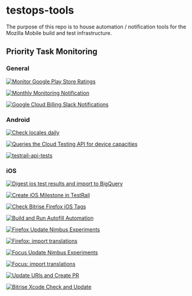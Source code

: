 # testops-tools

The purpose of this repo is to house automation / notification tools for the Mozilla Mobile build and test infrastructure.

## Priority Task Monitoring

### General
[![Monitor Google Play Store Ratings](https://github.com/mozilla-mobile/testops-tools/actions/workflows/monitor-ratings.yml/badge.svg)](https://github.com/mozilla-mobile/testops-tools/actions/workflows/monitor-ratings.yml)

[![Monthly Monitoring Notification](https://github.com/mozilla-mobile/testops-tools/actions/workflows/testops-bot-notify.yml/badge.svg)](https://github.com/mozilla-mobile/testops-tools/actions/workflows/testops-bot-notify.yml)

[![Google Cloud Billing Slack Notifications](https://github.com/mozilla-mobile/testops-tools/actions/workflows/gcp-billing-slack.yml/badge.svg)](https://github.com/mozilla-mobile/testops-tools/actions/workflows/gcp-billing-slack.yml)


### Android

[![Check locales daily](https://github.com/mozilla-mobile/mobile-ci-tools/actions/workflows/android-l10n-integrity.yml/badge.svg)](https://github.com/mozilla-mobile/mobile-ci-tools/actions/workflows/android-l10n-integrity.yml)

[![Queries the Cloud Testing API for device capacities](https://github.com/mozilla-mobile/testops-tools/actions/workflows/ftl-device-capacities.yml/badge.svg)](https://github.com/mozilla-mobile/testops-tools/actions/workflows/ftl-device-capacities.yml)

[![testrail-api-tests](https://github.com/mozilla-mobile/mobile-ci-tools/actions/workflows/testrail-api-tests.yml/badge.svg)](https://github.com/mozilla-mobile/mobile-ci-tools/actions/workflows/testrail-api-tests.yml)

### iOS

[![Digest ios test results and import to BigQuery](https://github.com/mozilla-mobile/testops-tools/actions/workflows/ios-insights-slack-notification.yml/badge.svg)](https://github.com/mozilla-mobile/testops-tools/actions/workflows/ios-insights-slack-notification.yml)

[![Create iOS Milestone in TestRail](https://github.com/mozilla-mobile/testops-tools/actions/workflows/create-milestone.yml/badge.svg)](https://github.com/mozilla-mobile/testops-tools/actions/workflows/create-milestone.yml)

[![Check Bitrise Firefox iOS Tags](https://github.com/mozilla-mobile/testops-tools/actions/workflows/check-bitrise-ios-release-tags.yml/badge.svg)](https://github.com/mozilla-mobile/testops-tools/actions/workflows/check-bitrise-ios-release-tags.yml)

[![Build and Run Autofill Automation](https://github.com/mozilla-mobile/firefox-ios/actions/workflows/firefox-ios-autofill-playwrite-tests.yml/badge.svg)](https://github.com/mozilla-mobile/firefox-ios/actions/workflows/firefox-ios-autofill-playwrite-tests.yml)

[![Firefox Update Nimbus Experiments](https://github.com/mozilla-mobile/firefox-ios/actions/workflows/firefox-ios-update-nimbus-experiments.yml/badge.svg)](https://github.com/mozilla-mobile/firefox-ios/actions/workflows/firefox-ios-update-nimbus-experiments.yml)

[![Firefox: import translations](https://github.com/mozilla-mobile/firefox-ios/actions/workflows/firefox-ios-import-strings.yml/badge.svg)](https://github.com/mozilla-mobile/firefox-ios/actions/workflows/firefox-ios-import-strings.yml)

[![Focus Update Nimbus Experiments](https://github.com/mozilla-mobile/firefox-ios/actions/workflows/focus-ios-update-nimbus-experiments.yml/badge.svg)](https://github.com/mozilla-mobile/firefox-ios/actions/workflows/focus-ios-update-nimbus-experiments.yml)

[![Focus: import translations](https://github.com/mozilla-mobile/firefox-ios/actions/workflows/focus-ios-import-strings.yml/badge.svg)](https://github.com/mozilla-mobile/firefox-ios/actions/workflows/focus-ios-import-strings.yml)

[![Update URIs and Create PR](https://github.com/mozilla-mobile/firefox-ios/actions/workflows/firefox-ios-update-uri.yml/badge.svg)](https://github.com/mozilla-mobile/firefox-ios/actions/workflows/firefox-ios-update-uri.yml)

[![Bitrise Xcode Check and Update](https://github.com/mozilla-mobile/firefox-ios/actions/workflows/firefox-ios-update.yml/badge.svg)](https://github.com/mozilla-mobile/firefox-ios/actions/workflows/firefox-ios-update.yml)
